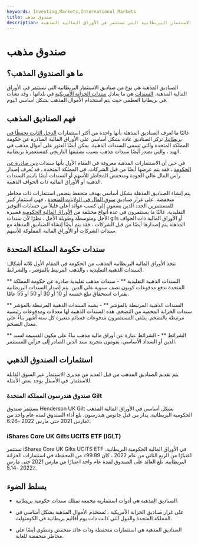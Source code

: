 ```yaml
---
keywords: Investing,Markets,International Markets
title: صندوق مذهب
description: الصناديق المذهبة هي نوع من صناديق الاستثمار البريطانية التي تستثمر في الأوراق المالية المذهبة.
---
```


# صندوق مذهب
## ما هو الصندوق المذهب؟

الصناديق المذهبة هي نوع من صناديق الاستثمار البريطانية التي تستثمر في الأوراق المالية المذهبة. [السندات](/gilts) هي ما يعادل [سندات الخزانة الأمريكية](/ustreasury) في بلدانها ، وقد نشأت في بريطانيا العظمى حيث يتم استخدام الأموال المذهب بشكل أساسي اليوم.

## فهم الصناديق المذهب

غالبًا ما تُعرف الصناديق المذهلة بأنها واحدة من أكثر استثمارات [الدخل الثابت تحفظًا في بريطانيا.](/fixedincome) تركز الصناديق عادة بشكل أساسي على الأوراق المالية الصادرة عن حكومة المملكة المتحدة والتي تسمى السندات الذهبية. يمكن أيضًا العثور على أموال مذهب في الهند ، والتي تصدر أيضًا سندات مذهب بسبب تصنيفها التاريخي كمستعمرة بريطانية.

في حين أن الاستثمارات المذهبة معروفة في المقام الأول بأنها سندات [دين صادرة عن الحكومة](/debtfinancing) ، فقد يتم عرضها أيضًا من قبل الشركات. في المملكة المتحدة ، قد يُعرف إصدار رأس المال عالي الجودة ومنخفض المخاطر للأسهم أو السندات أيضًا باسم السندات الذهبية أو الأوراق المالية ذات الحواف الذهبية.

يتم إنشاء الصناديق المذهلة بشكل أساسي بهدف متحفظ يتضمن استثمارات ذات مخاطر منخفضة. على غرار صناديق [سوق المال في الولايات المتحدة](/moneymarket) ، فهي استثمار كبير للمستثمرين الجدد الذين يسعون إلى كسب عوائد أعلى قليلاً من حسابات التوفير التقليدية. غالبًا ما يستثمرون في عدة أنواع مختلفة من [الأوراق المالية الحكومية](/governmentsecurity) قصيرة الأجل ومتوسطة وطويلة الأجل . نظرًا لأن سندات gils أو الأوراق المالية ذات الحواف المذهلة يتم إصدارها أيضًا من قبل الشركات ، فقد يتم أيضًا إنشاء الصناديق المذهلة مع سندات الشركات أو الأوراق المالية المملوكة للأسهم.

## سندات حكومة المملكة المتحدة

تتخذ الأوراق المالية البريطانية المذهب من الحكومة في المقام الأول ثلاثة أشكال: السندات الذهبية التقليدية ، والذهب المرتبط بالمؤشر ، والشرائط.

** السندات الذهبية التقليدية ** - سندات مذهب تقليدية صادرة عن حكومة المملكة المتحدة تدفع مدفوعات كوبون نصف سنوية على الدين. يتم إصدار السندات البريطانية بفترات استحقاق تبلغ خمسة أو 10 أو 30 أو 50 أو 55 عامًا.

** السندات الذهبية المرتبطة بالمؤشر ** - يشبه السندات الذهبية المرتبطة بالمؤشر سندات الخزانة المحمية من التضخم. هذه السندات الذهبية لها معدلات ومدفوعات رئيسية مرتبطة بالتضخم. يتلقى المستثمرون مدفوعات قسائم متغيرة كل ستة أشهر بناءً على معدل التضخم.

** الشرائط ** - الشرائط عبارة عن أوراق مالية مذهب بناءً على مكون القسيمة لسند الدين أو السداد الأساسي. يقومون بتجريد سند الدين الصادر إلى جزأين للمستثمر.

## استثمارات الصندوق الذهبي

يتم تقديم الصناديق المذهب من قبل العديد من مديري الاستثمار عبر السوق القابلة للاستثمار. في الأسفل يوجد بعض الأمثلة.

### صندوق هندرسون المملكة المتحدة Gilt

يستثمر صندوق Henderson UK Gilt بشكل أساسي في الأوراق المالية المذهب الحكومية البريطانية. يدار من قبل جانوس هندرسون. بلغ أداء الصندوق لمدة عام واحد من مارس 2021 حتى مارس 2022 -6.26٪.

### iShares Core UK Gilts UCITS ETF (IGLT)

تستثمر iShares Core UK Gilts UCITS ETF في الأوراق المالية الحكومية البريطانية. اعتبارًا من الربع الثاني من عام 2022 ، كان 99.89٪ من المحفظة في استثمارات الخزانة البريطانية. بلغ العائد على الصندوق لمدة عام واحد اعتبارًا من مارس 2021 حتى مارس 2022 -5.14٪.

## يسلط الضوء

- الصناديق المذهبة هي أدوات استثمارية مجمعة تمتلك سندات حكومية بريطانية.

- على غرار صناديق الخزانة الأمريكية ، تُستخدم الأموال المذهبة بشكل أساسي في المملكة المتحدة والدول التي كانت ذات يوم أقاليم بريطانية في الكومنولث.

- الصناديق المذهبة هي استثمارات متحفظة وذات عائد منخفض وتنطوي أيضًا على مخاطر منخفضة للغاية.

